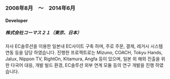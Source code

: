 
### 2008年8月　〜　2014年6月

#### Developer

##### 株式会社コーマス２１（東京、日本）

자사 EC솔루션을 이용한 일본내 EC사이트 구축 하며, 주로 주문, 결제, 레거시 시스템 연동 등을 담당 하였습니다. 진행한 프로젝트로는 Mizuno, COACH, Tokyu Hands, Jalux, Nippon TV, RightOn, Kitamura, Angfa 등이 있으며, 일본 외 해외 진출을 위한 다국어 대응, 개발 빌드 환경, EC솔루션 외부 연계 모듈 등의 연구 개발을 진행 하였습니다.